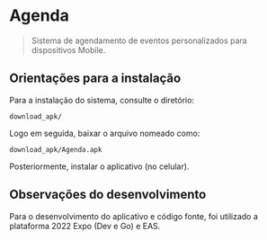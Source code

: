 # Agenda
> Sistema de agendamento de eventos personalizados para dispositivos Mobile.

## Orientações para a instalação

Para a instalação do sistema, consulte o diretório:
	
	download_apk/

Logo em seguida, baixar o arquivo nomeado como:
	
	download_apk/Agenda.apk

Posteriormente, instalar o aplicativo (no celular).

## Observações do desenvolvimento

Para o desenvolvimento do aplicativo e código fonte, foi utilizado a plataforma 2022 Expo (Dev e Go) e EAS.
